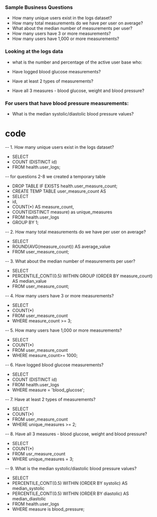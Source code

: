 ### Sample Business Questions

- How many unique users exist in the logs dataset?
- How many total measurements do we have per user on average?
- What about the median number of measurements per user?
- How many users have 3 or more measurements?
- How many users have 1,000 or more measurements?
### Looking at the logs data 
- what is the number and percentage of the active user base who:

- Have logged blood glucose measurements?
- Have at least 2 types of measurements?
- Have all 3 measures - blood glucose, weight and blood pressure?

### For users that have blood pressure measurements:
- What is the median systolic/diastolic blood pressure values?

# code 
-- 1. How many unique users exist in the logs dataset?
- SELECT
-  COUNT (DISTINCT id)
- FROM health.user_logs;

-- for questions 2-8 we created a temporary table
- DROP TABLE IF EXISTS health.user_measure_count;
- CREATE TEMP TABLE user_measure_count AS
- SELECT
 -  id,
  -  COUNT(*) AS measure_count,
  -  COUNT(DISTINCT measure) as unique_measures
 - FROM health.user_logs
-  GROUP BY 1; 

-- 2. How many total measurements do we have per user on average?
- SELECT
-  ROUND(AVG(measure_count)) AS average_value
- FROM user_measure_count;

-- 3. What about the median number of measurements per user?
- SELECT
- PERCENTILE_CONT(0.5) WITHIN GROUP (ORDER BY measure_count) AS median_value
- FROM user_measure_count;

-- 4. How many users have 3 or more measurements?
- SELECT
- COUNT(*)
- FROM user_measure_count
- WHERE measure_count >= 3;


-- 5. How many users have 1,000 or more measurements?
- SELECT
- COUNT(*)
- FROM user_measure_count
- WHERE measure_count>= 1000;

-- 6. Have logged blood glucose measurements?
- SELECT
- COUNT (DISTINCT id)
- FROM health.user_logs
- WHERE measure = 'blood_glucose';

-- 7. Have at least 2 types of measurements?
- SELECT
- COUNT(*)
- FROM user_measure_count
- WHERE unique_measures >= 2;

-- 8. Have all 3 measures - blood glucose, weight and blood pressure?
- SELECT
-  COUNT(*)
- FROM usr_measure_count
- WHERE unique_measures = 3;

-- 9.  What is the median systolic/diastolic blood pressure values?
- SELECT
-  PERCENTILE_CONT(0.5) WITHIN (ORDER BY systolic) AS median_systolic
-  PERCENTILE_CONT(0.5) WITHIN (ORDER BY diastolic) AS median_diastolic
- FROM health.user_logs
- WHERE measure is blood_pressure;
